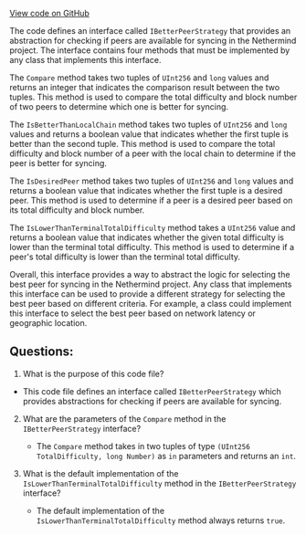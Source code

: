 [View code on GitHub](https://github.com/nethermindeth/nethermind/Nethermind.Synchronization/IBetterPeerStrategy.cs)

The code defines an interface called `IBetterPeerStrategy` that provides an abstraction for checking if peers are available for syncing in the Nethermind project. The interface contains four methods that must be implemented by any class that implements this interface.

The `Compare` method takes two tuples of `UInt256` and `long` values and returns an integer that indicates the comparison result between the two tuples. This method is used to compare the total difficulty and block number of two peers to determine which one is better for syncing.

The `IsBetterThanLocalChain` method takes two tuples of `UInt256` and `long` values and returns a boolean value that indicates whether the first tuple is better than the second tuple. This method is used to compare the total difficulty and block number of a peer with the local chain to determine if the peer is better for syncing.

The `IsDesiredPeer` method takes two tuples of `UInt256` and `long` values and returns a boolean value that indicates whether the first tuple is a desired peer. This method is used to determine if a peer is a desired peer based on its total difficulty and block number.

The `IsLowerThanTerminalTotalDifficulty` method takes a `UInt256` value and returns a boolean value that indicates whether the given total difficulty is lower than the terminal total difficulty. This method is used to determine if a peer's total difficulty is lower than the terminal total difficulty.

Overall, this interface provides a way to abstract the logic for selecting the best peer for syncing in the Nethermind project. Any class that implements this interface can be used to provide a different strategy for selecting the best peer based on different criteria. For example, a class could implement this interface to select the best peer based on network latency or geographic location.
## Questions: 
 1. What is the purpose of this code file?
   - This code file defines an interface called `IBetterPeerStrategy` which provides abstractions for checking if peers are available for syncing.

2. What are the parameters of the `Compare` method in the `IBetterPeerStrategy` interface?
   - The `Compare` method takes in two tuples of type `(UInt256 TotalDifficulty, long Number)` as `in` parameters and returns an `int`. 

3. What is the default implementation of the `IsLowerThanTerminalTotalDifficulty` method in the `IBetterPeerStrategy` interface?
   - The default implementation of the `IsLowerThanTerminalTotalDifficulty` method always returns `true`.